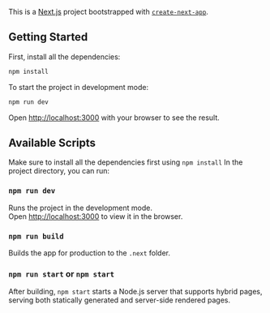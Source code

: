 This is a [Next.js](https://nextjs.org/) project bootstrapped with [`create-next-app`](https://github.com/vercel/next.js/tree/canary/packages/create-next-app).

## Getting Started

First, install all the dependencies:

```bash
npm install
```

To start the project in development mode:
    
```bash
npm run dev
```

Open [http://localhost:3000](http://localhost:3000) with your browser to see the result.

## Available Scripts

Make sure to install all the dependencies first using `npm install`
In the project directory, you can run:

### `npm run dev`

Runs the project in the development mode.\
Open [http://localhost:3000](http://localhost:3000) to view it in the browser.

### `npm run build`

Builds the app for production to the `.next` folder.

### `npm run start` or `npm start`

After building, `npm start` starts a Node.js server that supports hybrid pages, serving both statically generated and server-side rendered pages.
